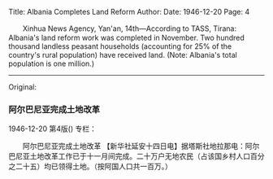 Title: Albania Completes Land Reform
Author:
Date: 1946-12-20
Page: 4

　　Xinhua News Agency, Yan'an, 14th—According to TASS, Tirana: Albania's land reform work was completed in November. Two hundred thousand landless peasant households (accounting for 25% of the country's rural population) have received land. (Note: Albania's total population is one million.)



<hr /> 

Original: 


### 阿尔巴尼亚完成土地改革

1946-12-20
第4版()
专栏：

　　阿尔巴尼亚完成土地改革
    【新华社延安十四日电】据塔斯社地拉那电：阿尔巴尼亚土地改革工作已于十一月间完成。二十万户无地农民（占该国乡村人口百分之二十五）均已领得土地。（按阿国人口共一百万。）
